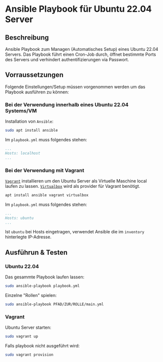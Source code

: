 # Ansible Playbook für Ubuntu 22.04 Server

## Beschreibung
Ansible Playbook zum Managen (Automatisches Setup) eines Ubuntu 22.04 Servers. Das Playbook
führt einen Cron-Job durch, öffnet bestimmte Ports des Servers und verhindert authentifizierungen via
Passwort.

## Vorraussetzungen
Folgende Einstellungen/Setup müssen vorgenommen werden um das Playbook ausführen zu können:

### Bei der Verwendung innerhalb eines Ubuntu 22.04 Systems/VM

Installation von `Ansible`:
```bash
sudo apt install ansible
```

Im `playbook.yml` muss folgendes stehen:
```yaml
...
Hosts: localhost
...
```

### Bei der Verwendung mit Vagrant

[`Vagrant`](https://www.vagrantup.com/) installieren um den Ubuntu Server als Virtuelle Maschine local laufen zu lassen.
[`Virtualbox`](https://www.virtualbox.org/) wird als provider für Vagrant benötigt.
```bash
apt install ansible vagrant virtualbox
```

Im `playbook.yml` muss folgendes stehen:
```yaml
...
Hosts: ubuntu
...
```

Ist `ubuntu` bei Hosts eingetragen, verwendet Ansible
die im `inventory` hinterlegte IP-Adresse.

## Ausführun & Testen

### Ubuntu 22.04
Das gesammte Playbook laufen lassen:
```bash
sudo ansible-playbook playbook.yml
```

Einzelne "Rollen" spielen:
```bash
sudo ansible-playbook PFAD/ZUR/ROLLE/main.yml
```

### Vagrant
Ubuntu Server starten:
```bash
sudo vagrant up
```

Falls playbook nicht ausgeführt wird:
```bash
sudo vagrant provision
```
